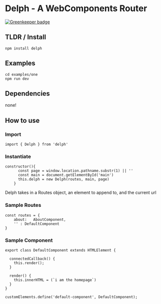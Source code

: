 # Delph - A WebComponents Router

[![Greenkeeper badge](https://badges.greenkeeper.io/cerico/delph.svg)](https://greenkeeper.io/)

## TLDR / Install

```
npm install delph
```

## Examples

```
cd examples/one
npm run dev
```


## Dependencies

none!

## How to use

### Import

```
import { Delph } from 'delph'
```


### Instantiate

```
constructor(){
      const page = window.location.pathname.substr(1) || ''
      const main = document.getElementById('main')
      this.delph = new Delph(routes, main, page)
    }
```


Delph takes in a Routes object, an element to append to, and the current url

### Sample Routes

```
const routes = {
    about:   AboutComponent,
    '' : DefaultComponent
}
```

### Sample Component

```
export class DefaultComponent extends HTMLElement {
    
  connectedCallback() {
    this.render();
  }
    
  render() {
    this.innerHTML = (`i am the homepage`)
  }
}
    
customElements.define('default-component', DefaultComponent);
```





